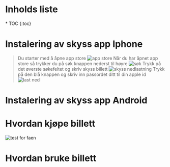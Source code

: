 <h1 class="no_toc">Inholds liste</h1>
* TOC
{:toc}

# Instalering av skyss app Iphone
> Du starter med å åpne app store
![app store](https://postimg.cc/3kFqGb6k)
> Når du har åpnet app store så trykker du på søk knappen nederst til høyre
![søk](https://postimg.cc/1ndRQzr1)
> Trykk på det øverste søkefeltet og skriv skyss billett
![skyss nedlastning](https://postimg.cc/628wYXJj)
> Trykk på den blå knappen og skriv inn passordet ditt til din apple id
![last ned](https://postimg.cc/rzCcjgvL)



# Instalering av skyss app Android

# Hvordan kjøpe billett
![test for faen](https://media.discordapp.net/attachments/684445262877687899/761137793069744138/image0.png)
# Hvordan bruke billett